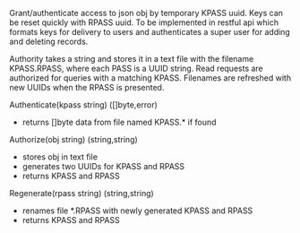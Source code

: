 Grant/authenticate access to json obj by temporary KPASS uuid. Keys can be reset quickly with RPASS uuid. To be implemented in restful api which formats keys for delivery to users and authenticates a super user for adding and deleting records.

Authority takes a string and stores it in a text file with the filename KPASS.RPASS, where each PASS is a UUID string. Read requests are authorized for queries with a matching KPASS. Filenames are refreshed with new UUIDs when the RPASS is presented.

Authenticate(kpass string) ([]byte,error) 
- returns []byte data from file named KPASS.* if found

Authorize(obj string) (string,string)
- stores obj in text file
- generates two UUIDs for KPASS and RPASS
- returns KPASS and RPASS

Regenerate(rpass string) (string,string) 
- renames file *.RPASS with newly generated KPASS and RPASS
- returns KPASS and RPASS
